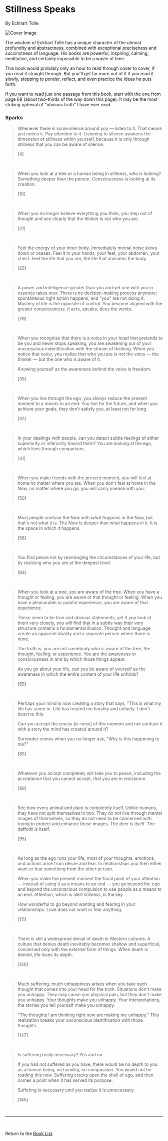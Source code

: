 # Stillness Speaks

By Eckhart Tolle

![Cover Image](stillness_speaks__eckhart_tolle.png)

The wisdom of Eckhart Tolle has a unique character of the utmost profundity and abstractness, combined with exceptional preciseness and succinctness of language. His books are powerful, inspiring, calming, meditative, and certainly impossible to be a waste of time.

This book would probably only an hour to read through cover to cover, if you read it straight through. But you'll get far more out of it if you read it slowly, stopping to ponder, reflect, and even practice the ideas he puts forth.

If you want to read just one passage from this book, start with the one from page 68 (about two-thirds of the way down this page). It may be the most striking upheval of "obvious truth" I have ever read.

### Sparks

> Whenever there is some silence around you — listen to it. That means just notice it. Pay attention to it. Listening to silence awakens the dimension of stillness within yourself, because it is only through stillness that you can be aware of silence.
>
> [4]

<br/>

> When you look at a tree or a human being in stillness, who is looking? Something deeper than the person. Consciousness is looking at its creation.
>
> [10]

<br/>

> When you no longer believe everything you think, you step out of thought and see clearly that the thinker is not who you are.
>
> [21]

<br/>

> Feel the energy of your inner body. Immediately mental noise slows down or ceases. Feel it in your hands, your feet, your abdomen, your chest. Feel the life that you are, the life that animates the body.
>
> [25]

<br/>

> A power and intelligence greater than you and yet one with you in essence takes over. There is no decision-making process anymore; spontaneous right action happens, and "you" are not doing it. Mastery of life is the opposite of control. You become aligned with the greater consciousness. *It* acts, speaks, does the works.
>
> [29]

<br/>

> When you recognize that there is a voice in your head that pretends to be you and never stops speaking, you are awakening out of your unconscious indentification with the stream of thinking. When you notice that voice, you realize that who you are is not the voice — the thinker — but the one who is aware of it.
>
> Knowing yourself as the awareness behind the voice is freedom.
>
> [35]

<br/>

> When you live through the ego, you always reduce the present moment to a means to an end. You live for the future, and when you achieve your goals, they don't satisfy you, at least not for long.
>
> [37]

<br/>

> In your dealings with people, can you detect subtle feelings of either superiority or inferiority toward them? You are looking at the ego, which lives through comparison.
>
> [41]

<br/>

> When you make friends with the present moment, you will feel at home no matter where you are. When you don't feel at home in the Now, no matter where you go, you will carry unease with you.
>
> [50]

<br/>

> Most people confuse the Now with *what happens* in the Now, but that's not what it is. The Now is deeper than what happens in it. It is the space in which it happens.
>
> [56]

<br/>

> You find peace not by rearranging the circumstances of your life, but by realizing who you are at the deepest level.
>
> [64]

<br/>

> When you look at a tree, you are aware of the tree. When you have a thought or feeling, you are aware of that thought or feeling. When you have a pleasurable or painful experience, you are aware of that experience.
>
> These seem to be true and obvious statements, yet if you look at them very closely, you will find that in a subtle way their very structure contains a fundamental illusion. Thought and language create an apparent duality and a separate person where there is none.
>
> The truth is: you are not somebody who is aware of the tree, the thought, feeling, or experience. You are the awareness or consciousness in and by which those things appear.
>
> As you go about your life, can you be aware of yourself as the awareness in which the entire content of your life unfolds?
>
> [68]

<br/>

> Perhaps your mind is now creating a story that says, "This is what my life has come to. Life has treated me harshly and unfairly. I don't deserve this.
>
> Can you accept the *isness* [*is*-ness] of this moment and not confuse it with a story the mind has created around it?
>
> Surrender comes when you no longer ask, "Why is this happening to me?"
>
> [85]

<br/>

> Whatever you accept completely will take you to peace, including the acceptance that you cannot accept, that you are in resistance.
>
> [89]

<br/>

> See how every animal and plant is completely itself. Unlike humans, they have not split themselves in two. They do not live through mental images of themselves, so they do not need to be concerned with trying to protect and enhance those images. The deer *is* itself. The daffodil *is* itself.
>
> [95]

<br/>

> As long as the ego runs your life, most of your thoughts, emotions, and actions arise from desire and fear. In relationships you then either want or fear something from the other person.
>
> When you  make the present moment the focal point of your attention — instead of using it as a means to an end — you go beyond the ego and beyond the unconscious compulsion to use people as a means to an end. Attention, which is alert stillness, is the key.
>
> How wonderful to go beyond wanting and fearing in your relationships. Love does not want or fear anything.
>
> [111]

<br/>

> There is still a widespread denial of death in Western cultures. A culture that denies death inevitably becomes shallow and superficial, concerned only with the external form of things. When death is denied, life loses its depth.
>
> [130]

<br/>

> Much suffering, much unhappiness arises when you take each thought that comes into your head for the truth. Situations don't make you unhappy. They may cause you physical pain, but they don't make you unhappy. Your thoughts make you unhappy. Your interpretations, the stories you tell yourself make you unhappy.
>
> "The thoughts I am thinking right now are making me unhappy." This realization breaks your unconscious identification with those thoughts.
>
> [147]

<br/>

> Is suffering really necessary? Yes and no.
>
> If you had not suffered as you have, there would be no depth to you as a human being, no humility, no compassion. You would not be reading this now. Suffering cracks open the shell of ego, and then comes a point when it has served its purpose.
>
> Suffering is necessary until you realize it is unnecessary.
>
> [145]

<br/>

---

<br/>

Return to the [Book List](Readme.md#book-list).
